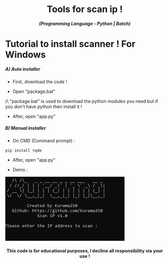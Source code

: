<h1 align="center">Tools for scan ip !</h1>
<em><h5 align="center">(Programming Language - Python | Batch)</h5></em>

# Tutorial to install scanner ! For Windows

<h5>A) Auto installer</h5>

- First, download the code !

- Open "package.bat"

/\ "package.bat" is used to download the python modules you need but if you don't have python then install it !

- After, open "app.py"

<h5>B) Manual installer</h5>

- On CMD (Command prompt) :

```shell
pip install tqdm
```
- After, open "app.py"

- Demo : 

![alt text](https://github.com/Kurama250/Scan_ports/blob/main/scan.png)

<h4 align="center">This code is for educational purposes, I decline all responsibility via your use !</h4>
